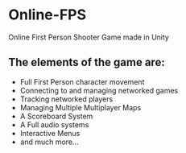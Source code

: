 # Online-FPS
Online First Person Shooter Game made in Unity

## The elements of the game are:

- Full First Person character movement
- Connecting to and managing networked games
- Tracking networked players
- Managing Multiple Multiplayer Maps
- A Scoreboard System
- A Full audio systems
- Interactive Menus
- and much more...


